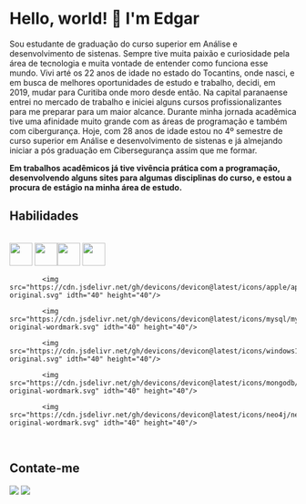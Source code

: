 # Hello, world! 👋 I'm Edgar

<!--
**Edgar-Costa010/Edgar-Costa010** is a ✨ _special_ ✨ repository because its `README.md` (this file) appears on your GitHub profile.

Here are some ideas to get you started:
- 🔭 I’m currently working on ...
- 🌱 I’m currently learning ...
- 👯 I’m looking to collaborate on ...
- 🤔 I’m looking for help with ...
- 💬 Ask me about ...
- 📫 How to reach me: ...
- 😄 Pronouns: ...
- ⚡ Fun fact: ...
-->

<!-- Tamanho de imagem = width="40" height="40" -->

 Sou estudante de graduação do curso superior em Análise e desenvolvimento de sistenas.
 Sempre tive muita paixão e curiosidade pela área de tecnologia e muita vontade de entender como funciona esse mundo.
 Vivi arté os 22 anos de idade no estado do Tocantins, onde nasci, e em busca de melhores oportunidades de estudo e trabalho, decidi, em 2019, mudar para Curitiba onde moro desde então. Na capital paranaense entrei no mercado de trabalho e iniciei alguns cursos profissionalizantes para me preparar para um maior alcance. 
 Durante minha jornada acadêmica tive uma afinidade muito grande com as áreas de programação e também com cibergurança. Hoje, com 28 anos de idade estou no 4º semestre de curso superior em Análise e desenvolvimento de sistenas e já almejando iniciar a pós graduação em Cibersegurança assim que me formar.

 **Em trabalhos acadêmicos já tive vivência prática com a programação, desenvolvendo alguns sites para algumas disciplinas do curso, e estou a procura de estágio na minha área de estudo.**
 
## Habilidades
 <div >
  <br>
   <img src="https://cdn.jsdelivr.net/gh/devicons/devicon@latest/icons/amazonwebservices/amazonwebservices-original-wordmark.svg" width="40" height="40"/>
   <img loading="lazy" src="https://cdn.jsdelivr.net/gh/devicons/devicon/icons/java/java-original.svg" width="40" height="40"/><img loading="lazy" src="https://cdn.jsdelivr.net/gh/devicons/devicon/icons/linux/linux-original.svg" width="40" height="40"/>
   <img src="https://cdn.jsdelivr.net/gh/devicons/devicon@latest/icons/android/android-original-wordmark.svg" width="40" height="40"/>     
  
            <img src="https://cdn.jsdelivr.net/gh/devicons/devicon@latest/icons/apple/apple-original.svg" idth="40" height="40"/>
          
            <img src="https://cdn.jsdelivr.net/gh/devicons/devicon@latest/icons/mysql/mysql-original-wordmark.svg" idth="40" height="40"/>
          
            <img src="https://cdn.jsdelivr.net/gh/devicons/devicon@latest/icons/windows11/windows11-original.svg" idth="40" height="40"/>
          
            <img src="https://cdn.jsdelivr.net/gh/devicons/devicon@latest/icons/mongodb/mongodb-original-wordmark.svg" idth="40" height="40"/>
          
            <img src="https://cdn.jsdelivr.net/gh/devicons/devicon@latest/icons/neo4j/neo4j-original-wordmark.svg" idth="40" height="40"/>
          
 </div>
 <br>

 ## Contate-me
<div>
<a href = "mailto:edgar010c@gmail.com"><img loading="lazy" src="https://img.shields.io/badge/Gmail-D14836?style=for-the-badge&logo=gmail&logoColor=white" target="_blank"></a>
<a href="https://www.linkedin.com/in/edgar-costa-ocs" target="_blank"><img loading="lazy" src="https://img.shields.io/badge/-LinkedIn-%230077B5?style=for-the-badge&logo=linkedin&logoColor=white" target="_blank"></a>   
</div>
